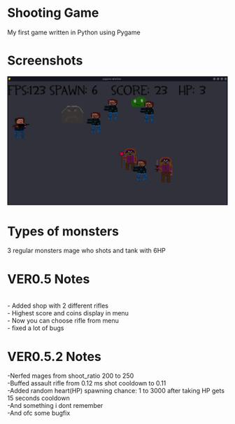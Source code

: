  # Shooting Game 
My first game written in Python using Pygame

# Screenshots
![](ss.png)

# Types of monsters

3 regular monsters
mage who shots
and tank with 6HP 

# VER0.5 Notes
<br>
- Added shop with 2 different rifles
<br>
- Highest score and coins display in menu
<br>
- Now you can choose rifle from menu
<br>
- fixed a lot of bugs 
<br>

# VER0.5.2 Notes
-Nerfed mages from shoot_ratio 200 to 250
<br>
-Buffed assault rifle from 0.12 ms shot cooldown to 0.11
<br>
-Added random heart(HP) spawning chance: 1 to 3000 after taking HP gets 15 seconds cooldown
<br>
-And something i dont remember
<br>
-And ofc some bugfix
